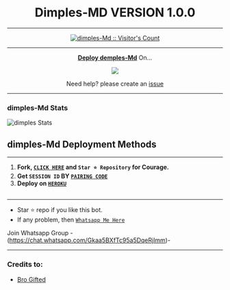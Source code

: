 <h1 align="center"> Dimples-MD VERSION 1.0.0  </h1>
<p align="center">  

***
 <a aria-label="Dimples-Mbaya-Md is free to use" href="https://github.com/dimples/dimples-Md" target="_blank">

</p>
<p align="center"><img src="https://profile-counter.glitch.me/{justevans }/count.svg" alt="dimples-Md :: Visitor's Count" /></p>

---

<p align="center">
  <a href="https://github.com/demple s/dimples-Md"><b>Deploy demples-Md</b></a> On...
</p>

<p align="center">
  <a href="https://dashboard.heroku.com/new?template=https://github.com/justevans/dimples-Md"><img src="https://img.shields.io/badge/heroku-9d7acc?style=for-the-badge&logo=heroku&logoColor=430098"></a>

<p align="center">Need help? please create an <a href="https://github.com/justevans/dimples-Md/issues">issue</a></p>

---

 <h3>dimples-Md Stats</h3>

![dimples Stats](https://github-readme-stats.vercel.app/api/pin/?username=justevans&repo=dimples-Md&show_owner=true&theme=dark)


    
   
## dimples-Md Deployment Methods
---
1.  **Fork, [`CLICK HERE`](https://github.com/justevans/dimples-Md/fork) and `Star ⭐ Repository` for Courage.**
2.  **Get `SESSION ID` BY [`PAIRING CODE`](https://peqcod-d70aeb8502a2.herokuapp.com/pair)**
3. **Deploy on [`HEROKU`](https://dashboard.heroku.com/new?template=https://github.com/jußt/dimples-Md)**
##
---


- Star ⭐ repo if you like this bot.
- If any problem, then [`Whatsapp Me Here`](https://wa.me/254748721079)
  
Join Whatsapp Group -(https://chat.whatsapp.com/Gkaa5BXfTc95a5DqeRjlmm)-
_____________________
### Credits to:
- [Bro Gifted](https://github.com/mouricedevs)
